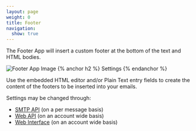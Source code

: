 ```yaml
---
layout: page
weight: 0
title: Footer
navigation:
  show: true
---
```


The Footer App will insert a custom footer at the bottom of the text and HTML bodies.

![Footer App Image]({{root_url}}/images/footer.png "Footer")
{% anchor h2 %}
Settings 
{% endanchor %}

Use the embedded HTML editor and/or Plain Text entry fields to create the content of the footers to be inserted into your emails.

Settings may be changed through:

-   [SMTP API]({{root_url}}/API_Reference/SMTP_API/apps.html#footer) (on a per message basis)
-   [Web API]({{root_url}}/API_Reference/Web_API/filter_settings.html#-Footer) (on an account wide basis)
-   [Web Interface](https://sendgrid.com/app) (on an account wide basis)
